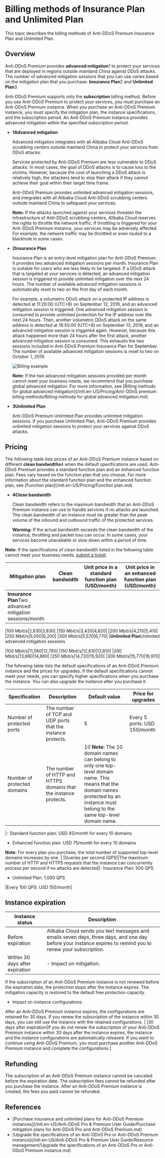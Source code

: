 # Billing methods of Insurance Plan and Unlimited Plan

This topic describes the billing methods of Anti-DDoS Premium Insurance Plan and Unlimited Plan.

## Overview

Anti-DDoS Premium provides **advanced mitigation**1 to protect your services that are deployed in regions outside mainland China against DDoS attacks. The number of advanced mitigation sessions that you can use varies based on the mitigation plan that you purchase: **Insurance Plan**2 and **Unlimited Plan**3.

Anti-DDoS Premium supports only the **subscription** billing method. Before you use Anti-DDoS Premium to protect your services, you must purchase an Anti-DDoS Premium instance. When you purchase an Anti-DDoS Premium instance, you must specify the mitigation plan, the instance specifications, and the subscription period. An Anti-DDoS Premium instance provides advanced mitigation within the specified subscription period.

-   **1Advanced mitigation**

    Advanced mitigation integrates with all Alibaba Cloud Anti-DDoS scrubbing centers outside mainland China to protect your services from DDoS attacks.

    Services protected by Anti-DDoS Premium are less vulnerable to DDoS attacks. In most cases, the goal of DDoS attacks is to cause loss to the victims. However, because the cost of launching a DDoS attack is relatively high, the attackers tend to stop their attack if they cannot achieve their goal within their target time frame.

    Anti-DDoS Premium provides unlimited advanced mitigation sessions, and integrates with all Alibaba Cloud Anti-DDoS scrubbing centers outside mainland China to safeguard your services.

    **Note:** If the attacks launched against your services threaten the infrastructure of Anti-DDoS scrubbing centers, Alibaba Cloud reserves the rights to throttle the network traffic. If throttling is triggered for your Anti-DDoS Premium instance, your services may be adversely affected. For example, the network traffic may be throttled or even routed to a blackhole in some cases.

-   **2Insurance Plan**

    Insurance Plan is an entry-level mitigation plan for Anti-DDoS Premium. It provides two advanced mitigation sessions per month. Insurance Plan is suitable for users who are less likely to be targeted. If a DDoS attack that is targeted at your services is detected, an advanced mitigation session is triggered to provide unlimited mitigation over the next 24 hours. The number of available advanced mitigation sessions is automatically reset to two on the first day of each month.

    For example, a volumetric DDoS attack on a protected IP address is detected at 11:20:00 \(UTC+8\) on September 12, 2019, and an advanced mitigation session is triggered. One advanced mitigation session is consumed to provide unlimited protection for the IP address over the next 24 hours. Then, another volumetric DDoS attack on the same address is detected at 18:50:00 \(UTC+8\) on September 13, 2019, and an advanced mitigation session is triggered again. However, because this attack happened more than 24 hours after the first attack, another advanced mitigation session is consumed. This exhausts the two sessions included in Anti-DDoS Premium Insurance Plan for September. The number of available advanced mitigation sessions is reset to two on October 1, 2019.

    ![Billing example](https://static-aliyun-doc.oss-cn-hangzhou.aliyuncs.com/assets/img/en-US/2930937951/p35184.png)

    **Note:** If the two advanced mitigation sessions provided per month cannot meet your business needs, we recommend that you purchase global advanced mitigation. For more information, see [Billing methods for global advanced mitigation](/intl.en-US/Pricing/Anti-DDoS premium billing methods/Billing methods for global advanced mitigation.md).

-   **3Unlimited Plan**

    Anti-DDoS Premium Unlimited Plan provides unlimited mitigation sessions. If you purchase Unlimited Plan, Anti-DDoS Premium provides unlimited mitigation sessions to protect your services against DDoS attacks.


## Pricing

The following table lists prices of an Anti-DDoS Premium instance based on different **clean bandwidths**4 when the default specifications are used. Anti-DDoS Premium provides a standard function plan and an enhanced function plan. Fees vary based on the function plan that you choose. For more information about the standard function plan and the enhanced function plan, see [Function plan](/intl.en-US/Pricing/Function plan.md).

-   **4Clean bandwidth**

    Clean bandwidth refers to the maximum bandwidth that an Anti-DDoS Premium instance can use to handle services if no attacks are launched. The clean bandwidth of an instance must be greater than the peak volume of the inbound and outbound traffic of the protected services.

    **Warning:** If the actual bandwidth exceeds the clean bandwidth of the instance, throttling and packet loss can occur. In some cases, your services become unavailable or slow down within a period of time.


**Note:** If the specifications of clean bandwidth listed in the following table cannot meet your business needs, [submit a ticket](https://workorder-intl.console.aliyun.com/?#/ticket/add/?productId=80).

|Mitigation plan|Clean bandwidth|Unit price in a standard function plan \(USD/month\)|Unit price in an enhanced function plan \(USD/month\)|
|---------------|---------------|----------------------------------------------------|-----------------------------------------------------|
|**Insurance Plan**Two advanced mitigation sessions/month

|100 Mbit/s|2,630|3,830|
|150 Mbit/s|3,420|4,620|
|200 Mbit/s|4,210|5,410|
|250 Mbit/s|5,000|6,200|
|300 Mbit/s|5,570|6,770|
|**Unlimited Plan**Unlimited advanced mitigation sessions

|100 Mbit/s|11,560|12,760|
|150 Mbit/s|12,610|13,810|
|200 Mbit/s|13,660|14,860|
|250 Mbit/s|14,720|15,920|
|300 Mbit/s|15,770|16,970|

The following table lists the default specifications of an Anti-DDoS Premium instance and the prices for upgrades. If the default specifications cannot meet your needs, you can specify higher specifications when you purchase the instance. You can also upgrade the instance after you purchase it.

|Specification|Description|Default value|Price for upgrades|
|-------------|-----------|-------------|------------------|
|Number of protected ports|The number of TCP and UDP ports that the instance protects.|5|Every 5 ports: USD 150/month|
|Number of protected domains|The number of HTTP and HTTPS domains that the instance protects.|10 **Note:** The 10 domain names can belong to only one top-level domain name. This means that the domain names protected by an instance must belong to the same top-level domain name.

|-   Standard function plan: USD 45/month for every 10 domains
-   Enhanced function plan: USD 75/month for every 10 domains

**Note:** For every plan you purchase, the total number of supported top-level domains increases by one. |
|Queries per second \(QPS\)|The maximum number of HTTP and HTTPS requests that the instance can concurrently process per second if no attacks are detected|-   Insurance Plan: 500 QPS
-   Unlimited Plan: 1,000 QPS

|Every 100 QPS: USD 150/month|

## Instance expiration

|Instance status|Description|
|---------------|-----------|
|Before expiration|Alibaba Cloud sends you text messages and emails seven days, three days, and one day before your instance expires to remind you to renew your subscription.|
|Within 30 days after expiration|-   Impact on mitigation:

If the subscription of an Anti-DDoS Premium instance is not renewed before the expiration date, the protection stops after the instance expires. The mitigation capacity is restored to the default free protection capacity.

-   Impact on instance configurations:

After an Anti-DDoS Premium instance expires, the configurations are retained for 30 days. If you renew the subscription of the instance within 30 days, you can still use the instance with the retained configurations. |
|30 days after expiration|If you do not renew the subscription of your Anti-DDoS Premium instance within 30 days after the instance expires, the instance and the instance configurations are automatically released. If you want to continue using Anti-DDoS Premium, you must purchase another Anti-DDoS Premium instance and complete the configurations.|

## Refunding

The subscription of an Anti-DDoS Premium instance cannot be canceled before the expiration date. The subscription fees cannot be refunded after you purchase the instance. After an Anti-DDoS Premium instance is created, the fees you paid cannot be refunded.

## References

-   [Purchase insurance and unlimited plans for Anti-DDoS Premium instances](/intl.en-US/Anti-DDoS Pro & Premium User Guide/Purchase mitigation plans for Anti-DDoS Pro and Anti-DDoS Premium.md)
-   [Upgrade the specifications of an Anti-DDoS Pro or Anti-DDoS Premium instance](/intl.en-US/Anti-DDoS Pro & Premium User Guide/Resource management/Upgrade the specifications of an Anti-DDoS Pro or Anti-DDoS Premium instance.md)

